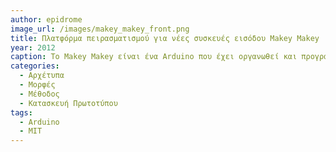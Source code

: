 ```yaml
---
author: epidrome
image_url: /images/makey_makey_front.png
title: Πλατφόρμα πειρασματισμού για νέες συσκευές εισόδου Makey Makey
year: 2012
caption: Το Makey Makey είναι ένα Arduino που έχει οργανωθεί και προγραμματιστεί έτσι ώστε να διευκολύνει τον πειραματισμό με νέες συσκευές εισόδου.
categories:
  - Αρχέτυπα
  - Μορφές
  - Μέθοδος
  - Κατασκευή Πρωτοτύπου
tags:
  - Arduino
  - MIT
---
```

